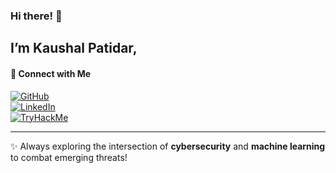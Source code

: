 ### Hi there! 👋  
I’m **Kaushal Patidar**,
---

#### 📌 Connect with Me  
[![GitHub](https://img.shields.io/badge/GitHub-000?style=for-the-badge&logo=github&logoColor=white)](https://github.com/KaushalPatidar)  
[![LinkedIn](https://img.shields.io/badge/LinkedIn-0A66C2?style=for-the-badge&logo=linkedin&logoColor=white)](https://www.linkedin.com/in/kaushal-patidar-7ab95b235/)  
[![TryHackMe](https://img.shields.io/badge/TryHackMe-000?style=for-the-badge&logo=tryhackme&logoColor=white)](https://tryhackme.com/r/p/XAPOSE)  

---

✨ Always exploring the intersection of **cybersecurity** and **machine learning** to combat emerging threats!  
